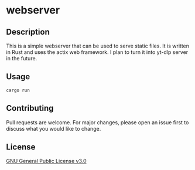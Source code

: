 # webserver

## Description

This is a simple webserver that can be used to serve static files. It is written in Rust and uses the actix web
framework.
I plan to turn it into yt-dlp server in the future.

## Usage

```
cargo run
```

## Contributing

Pull requests are welcome. For major changes, please open an issue first to discuss what you would like to change.

## License

[GNU General Public License v3.0](https://choosealicense.com/licenses/gpl-3.0/)
